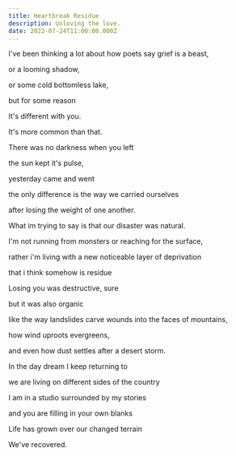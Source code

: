 ```yaml
---
title: Heartbreak Residue
description: Unloving the love.
date: 2022-07-24T11:00:00.000Z
---
```

I've been thinking a lot about how poets say grief is a beast,


or a looming shadow,


or some cold bottomless lake,


but for some reason


It's different with you.


It's more common than that.


There was no darkness when you left


the sun kept it's pulse,


yesterday came and went


the only difference is the way we carried ourselves 


after losing the weight of one another.


What im trying to say is that our disaster was natural.


I'm not running from monsters or reaching for the surface,


rather i'm living with a new noticeable layer of deprivation 


that i think somehow is residue 


Losing you was destructive, sure 


but it was also organic 


like the way landslides carve wounds into the faces of mountains,


how wind uproots evergreens,


and even how dust settles after a desert storm.


In the day dream I keep returning to 


we are living on different sides of the country 


I am in a studio surrounded by my stories 


and you are filling in your own blanks 


Life has grown over our changed terrain


We've recovered.

